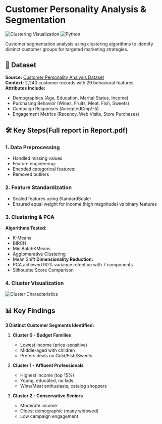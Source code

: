 # Customer Personality Analysis & Segmentation

![Clustering Visualization](https://img.shields.io/badge/Analysis-Clustering-blueviolet) 
![Python](https://img.shields.io/badge/Python-3.10%2B-blue)

Customer segmentation analysis using clustering algorithms to identify distinct customer groups for targeted marketing strategies.

## 📁 Dataset
**Source:** [Customer Personality Analysis Dataset](https://www.kaggle.com/datasets/imakash3011/customer-personality-analysis/data)  
**Context:** 2,240 customer records with 29 behavioral features  
**Attributes Include:**
- Demographics (Age, Education, Marital Status, Income)
- Purchasing Behavior (Wines, Fruits, Meat, Fish, Sweets)
- Campaign Responses (AcceptedCmp1-5)
- Engagement Metrics (Recency, Web Visits, Store Purchases)

## 🛠️ Key Steps(Full report in **Report.pdf**)
### 1. Data Preprocessing
- Handled missing values
- Feature engineering:
- Encoded categorical features:
- Removed outliers

### 2. Feature Standardization
- Scaled features using StandardScaler
- Ensured equal weight for income (high magnitude) vs binary features

### 3. Clustering & PCA
**Algorithms Tested:**
- K-Means
- BIRCH
- MiniBatchKMeans 
- Agglomerative Clustering
- Mean Shift
**Dimensionality Reduction:**
- PCA achieved 90% variance retention with 7 components
- Silhouette Score Comparison

### 4. Cluster Visualization
![Cluster Characteristics](reports/cluster_viz.png)

## 📊 Key Findings
**3 Distinct Customer Segments Identified:**
1. **Cluster 0 - Budget Families**  
   - Lowest income (price-sensitive)
   - Middle-aged with children
   - Prefers deals on Gold/Fish/Sweets

2. **Cluster 1 - Affluent Professionals**  
   - Highest income (top 15%)
   - Young, educated, no kids
   - Wine/Meat enthusiasts, catalog shoppers

3. **Cluster 2 - Conservative Seniors**  
   - Moderate income
   - Oldest demographic (many widowed)
   - Low campaign engagement

